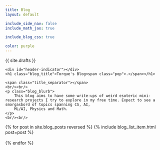 ```yaml
---
title: Blog
layout: default

include_side_nav: false
include_math_jax: true

include_blog_css: true

color: purple
---
```


{{ site.drafts }}

<style>

    body {
        margin-top: 20vh;
        background-color: var(--c-bg)
    }

    #header.blog {
        display: flex;
        flex-direction: column;
        align-items: baseline;
    }

    #header.blog .emoji-block {
        margin-left: -1rem;
        margin-top: -6rem;
        margin-bottom: -4rem;
        animation-name: none;
    }
    
    #header.blog h1, #header.blog span.pop {
        /* color: black; */
    }

    #header.blog .emoji-block h1 {
        animation-name: none;
        font-size: 5rem;
    }

    /* .posts {
        max-width: 60ch;
        display: flex;
    }

    .posts .post h1:not(.emoji) {
        text-align: left;
        display: inline-block; 
        flex-grow: 4;
        margin-top: 0;
        margin-bottom: 0;
    }

    .posts .post h1 a {
        color: black;
        text-decoration: none;
    }

    .posts .post h1.emoji {
        display: inline-block; 
        font-size: 3rem; 
        margin-right: 1rem; 
        margin-bottom: 0rem;
        margin-top: 0;
    }

    .posts .post > div {
        display: flex; 
        flex-direction: row; 
        justify-content: space-between;
        align-items: center;

        max-height: 20ch;
    }

    .posts .post .post_blurb {
        align-items: end;
    }

    .posts .post .post_blurb {
        margin-left: 4.5rem;
    }

    .posts .post .date {
        flex-shrink: 0;
        font-weight: bold;
        font-size: 1rem;
        height: 100%;
        margin-left: 2rem;
    }

    .posts .post .post_blurb p {
        margin-top: 1rem;
        text-align: left;
        margin-bottom: 0;
        max-height: 6ch;
    }

    .posts .button_box {
        flex-shrink: 0;
        margin-bottom: 0.5rem;
    }

    .posts .post .more_button {
        margin-left: 2rem;
        color: black; 
        background-color: #f6f6f6;
        padding: 0.4rem; 
        text-decoration: none; 
        font-size: 0.8em; 
        font-weight: bold;

        transition: background ease-in-out 0.3s,color ease-in-out 0.1s;
    }

    .posts .post .more_button:hover {
        background-color: var(--pop); 
        color: #f6f6f6; 
    } */

    div.blogs_splash {
        position: absolute;
        top: 0;
        left: 0;
        transition: none;
        flex-basis: 100%;
        max-width: 100%;
        width: 100%;
        display: block;
        height: 20em;
        z-index: -20;
        object-position: bottom;
        object-fit: cover;
        background: var(--less-pop);
        /* background: rgb(131,58,180);
        background: linear-gradient(152deg, rgba(131,58,180,1) 0%, rgba(253,29,29,1) 50%, rgba(252,176,69,1) 100%); */
    }

</style>

<div class="blog_splash">

    <div id="header-indicator"></div>
    <h1 class="blog_title">Torque's Blog<span class="pop">.</span></h1>

    <span class="title_separator"></span>
    <br/><br/>
    <p class="blog_blurb">
        This blog aims to have some write-ups of weird esoteric mini-research projects I try to explore in my free time. Expect to see a smorgasbord of topics spanning CS, AI, 
        ML/AI, Physics and Math.
    </p>
    <br/><br/>

</div>

<!-- <h1>{{ post.emoji }}<a href="{{ site.baseurl }}{{ post.url }}">{{ post.title }}</a></h1> -->
<div class="posts">

  {% for post in site.blog_posts reversed %}
    {% include blog_list_item.html post=post %}
    <br/>
    <br/>
  {% endfor %}
</div>